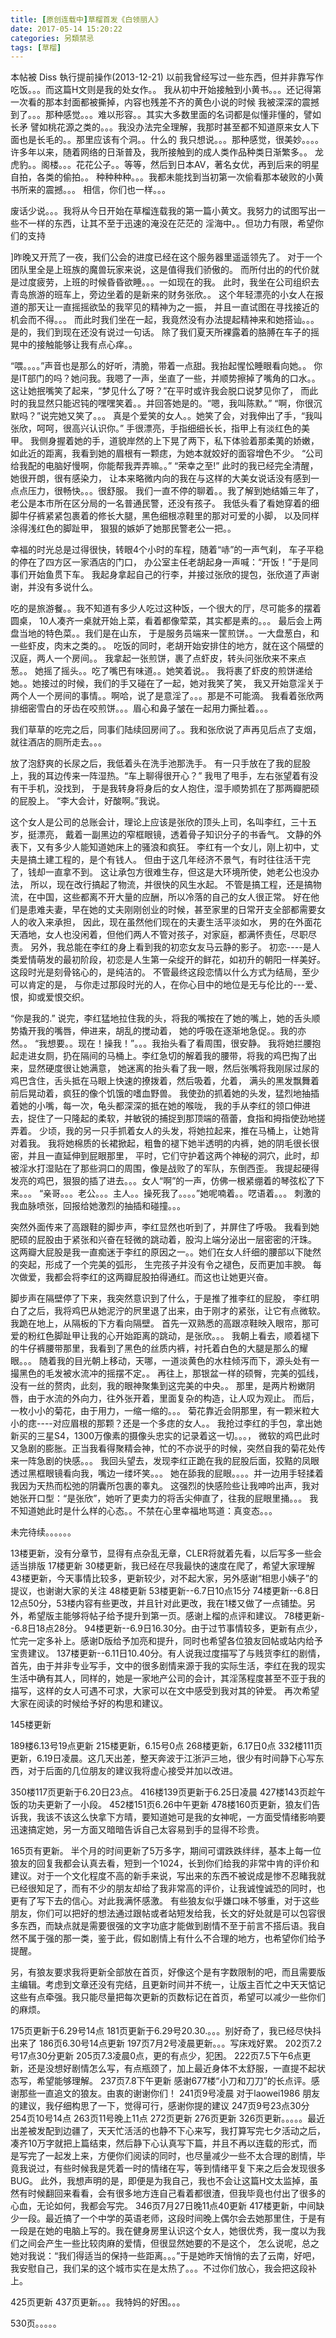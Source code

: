 ```yaml
---
title: [原创连载中]草榴首发《白领丽人》
date: 2017-05-14 15:20:22
categories: 另類禁忌
tags: [草榴]
---
```

本帖被 Diss 執行提前操作(2013-12-21)
以前我曾经写过一些东西，但并非靠写作吃饭。。。而这篇H文则是我的处女作。。
我从初中开始接触到小黄书。。。还记得第一次看的那本封面都被撕掉，内容也残差不齐的黄色小说的时候
我被深深的震撼到了。。。那种感觉。。。难以形容。。其实大多数里面的名词都是似懂非懂的，譬如长矛
譬如桃花源之类的。。。我没办法完全理解，我那时甚至都不知道原来女人下面也是长毛的。。那里应该有个洞。。什么的
我只想说。。。那种感觉，很美妙。。。。许多年以来，随着网络的日渐普及，我所接触到的成人类作品种类日渐繁多。。
龙虎豹。。阁楼。。。花花公子。。等等，然后到日本AV，著名女优，再到后来的明星自拍，各类的偷拍。。
种种种种。。。我都未能找到当初第一次偷看那本破败的小黄书所来的震撼。。。
相信，你们也一样。。。

废话少说。。。我将从今日开始在草榴连载我的第一篇小黄文。我努力的试图写出一些不一样的东西，让其不至于迅速的淹没在茫茫的
淫海中。。但功力有限，希望你们的支持



]昨晚又开荒了一夜，我们公会的进度已经在这个服务器里遥遥领先了。
对于一个团队里全是上班族的魔兽玩家来说，这是值得我们骄傲的。
而所付出的的代价就是过度疲劳，上班的时候昏昏欲睡。。。一如现在的我。
此时，我坐在公司组织去青岛旅游的班车上，旁边坐着的是新来的财务张欣。。
这个年轻漂亮的小女人在报道的那天让一直摇摇欲坠的我罕见的精神为之一振，
并且一直试图在寻找接近的机会而不得。。。
而此时我们坐在一起，我竟然没有办法提起精神来和她搭讪。。。
是的，我们到现在还没有说过一句话。
除了我们夏天所裸露着的胳膊在车子的摇晃中的接触能够让我有点心痒。。

“喂。。。。”声音也是那么的好听，清脆，带着一点甜。我抬起惺忪睡眼看向她。。
你是IT部门的吗？她问我。我嗯了一声，坐直了一些，并顺势擦掉了嘴角的口水。。
这让她抿嘴笑了起来，“梦见什么了呀？”在平时或许我会脱口说梦见你了，
而此时的我显然只能迟钝的嘿嘿笑着。。并回答她是的。“嗯，我叫陈默。”
“啊，你很沉默吗？”说完她又笑了。。。
真是个爱笑的女人。。她笑了会，对我伸出了手，“我叫张欣，呵呵，很高兴认识你。”
手很漂亮，手指细细长长，指甲上有淡红色的美甲。
我侧身握着她的手，道貌岸然的上下晃了两下，私下体验着那柔荑的娇嫩，
如此近的距离，我看到她的眉根有一颗痣，为她本就姣好的面容增色不少。
“公司给我配的电脑好慢啊，你能帮我弄弄嘛。。”
“荣幸之至!”
此时的我已经完全清醒，她很开朗，很有感染力，
让本来略微内向的我在与这样的大美女说话没有感到一点点压力，很畅快。。。很舒服。
我们一直不停的聊着。。我了解到她结婚三年了，
老公是本市所在区分局的一名普通民警，还没有孩子。
我低头看了看她穿着的细脚牛仔裤紧紧包裹着的修长大腿，黑色细根凉鞋里的那对可爱的小脚，
以及同样涂得浅红色的脚趾甲，
狠狠的嫉妒了她那民警老公一把。。


幸福的时光总是过得很快，转眼4个小时的车程，随着“哧”的一声气刹，
车子平稳的停在了四方区一家酒店的门口，
办公室主任老胡起身一声喊：“开饭！”于是同事们开始鱼贯下车。
我起身拿起自己的行李，并接过张欣的提包，张欣道了声谢谢，并没有多说什么。

吃的是旅游餐。。我不知道有多少人吃过这种饭，一个很大的厅，尽可能多的摆着圆桌，
10人凑齐一桌就开始上菜，看着都像荤菜，其实都是素的。。。
最后会上两盘当地的特色菜。。我们是在山东，
于是服务员端来一筐煎饼。。一大盘葱白，和一些虾皮，肉末之类的。。
吃饭的同时，老胡开始安排住的地方，就在这个隔壁的汉庭，两人一个房间。。
我拿起一张煎饼，裹了点虾皮，转头问张欣来不来点葱。。
她摇了摇头。。吃了嘴巴有味道。。她笑着说。。
我将裹了虾皮的煎饼递给她。。她接过的时候，我们的手又碰在了一起，她对我笑了笑，
我又开始意淫关于两个人一个房间的事情。。啊哈，说了是意淫了。。。那是不可能滴。
我看着张欣两排细密雪白的牙齿在咬煎饼。。。眉心和鼻子皱在一起用力撕扯着。。。

我们草草的吃完之后，同事们陆续回房间了。。我和张欣说了声再见后点了支烟，就往酒店的厕所走去。。。

放了泡舒爽的长尿之后，我低着头在洗手池那洗手。
有一只手放在了我的屁股上，我的耳边传来一阵湿热。“车上聊得很开心？”
我甩了甩手，左右张望着有没有干手机，没找到，
于是我转身将身后的女人抱住，湿手顺势抓在了那两瓣肥硕的屁股上。
“李大会计，好酸啊。”我说。

这个女人是公司的总账会计，理论上应该是张欣的顶头上司，名叫李红，三十五岁，挺漂亮，
戴着一副黑边的窄框眼镜，透着骨子知识分子的书香气。
文静的外表下，又有多少人能知道她床上的骚浪和疯狂。
李红有一个女儿，刚上初中，丈夫是搞土建工程的，是个有钱人。
但由于这几年经济不景气，有时往往活干完了，钱却一直拿不到。
这让承包方很难生存，但这是大环境所使，她老公也没办法，
所以，现在改行搞起了物流，并很快的风生水起。
不管是搞工程，还是搞物流，在中国，这些都离不开大量的应酬，所以冷落的自己的女人很正常。
好在他们是患难夫妻，早在她的丈夫刚刚创业的时候，甚至家里的日常开支全部都需要女人的收入来承担，
因此，现在虽然他们现在的夫妻生活平淡如水，
男的在外面花天酒地，女人也没闲着，但他们两人不管对孩子，对家庭，都满怀责任，尽职尽责。
另外，我总能在李红的身上看到我的初恋女友马云静的影子。
初恋----是人类爱情萌发的最初阶段，初恋是人生第一朵绽开的鲜花，如初升的朝阳一样美好。
这段时光是刻骨铭心的，是纯洁的。
不管最终这段恋情以什么方式为结局，至少可以肯定的是，
与你走过那段时光的人，在你心目中的地位是无与伦比的---爱、恨，抑或爱恨交织。

“你是我的.”
说完，李红猛地拉住我的头，将我的嘴按在了她的嘴上，她的舌头顺势撬开我的嘴唇，伸进来，胡乱的搅动着，
她的呼吸在逐渐地急促。。我的亦然。。
“我想要。。现在！操我！”。。。我抬头看了看周围，很安静。
我将她拦腰抱起走进女厕，扔在隔间的马桶上。李红急切的解着我的腰带，将我的鸡巴掏了出来，显然硬度很让她满意，
她迷离的抬头看了我一眼，然后张嘴将我刚尿过尿的鸡巴含住，舌头抵在马眼上快速的撩拨着，然后吸着，允着，
满头的黑发飘舞着前后晃动着，疯狂的像个饥饿的嗜血野兽。
我使劲的抓着她的头发，猛烈地抽插着她的小嘴，每一次，龟头都深深的抵在她的喉咙，
我的手从李红的领口伸进去，捉住了一只隆起的柔软，并敏锐的捕捉到那顶端的蓓蕾，食指和拇指使劲地搓弄着。
少顷，我的另一只手抓着女人的头发，将她拉起来，推在马桶上，让她背对着我。
我将她棉质的长裙掀起，粗鲁的褪下她半透明的内裤，她的阴毛很长很密，并且一直延伸到屁眼那里，
平时，它们守护着这两个神秘的洞穴，此时，却被淫水打湿贴在了那些洞口的周围，像是战败了的军队，东倒西歪。
我提起硬得发亮的鸡巴，狠狠的插了进去。。。女人“啊”的一声，仿佛一根紧绷着的琴弦松了下来。。。
“亲哥。。。老公。。。主人。。操死我了。。。。”她呢喃着。。呓语着。。。
刺激的我血脉喷张，回报给她激烈的抽插和碰撞。。。

突然外面传来了高跟鞋的脚步声，李红显然也听到了，并屏住了呼吸。
我看到她肥硕的屁股由于紧张和兴奋在轻微的跳动着，股沟上端分泌出一层密密的汗珠。
这两瓣大屁股是我一直痴迷于李红的原因之一。。她们在女人纤细的腰部以下陡然的突起，形成了一个完美的弧形，
生完孩子并没有令之褪色，反而更加丰腴。
每次做爱，我都会将李红的这两瓣屁股拍得通红。而这也让她更兴奋。

脚步声在隔壁停了下来，我突然意识到了什么，于是推了推李红的屁股，
李红明白了之后，我将鸡巴从她泥泞的屄里退了出来，由于刚才的紧张，让它有点微软。
我跪在地上，从隔板的下方看向隔壁。
首先一双熟悉的高跟凉鞋映入眼帘，那可爱的粉红色脚趾甲让我的心开始距离的跳动，是张欣。。。
我朝上看去，顺着褪下的牛仔裤腰带那里，我看到了黑色的丝质内裤，衬托着白色的大腿是那么的耀眼。。。
随着我的目光朝上移动，天哪，一道淡黄色的水柱倾泻而下，源头处有一撮黑色的毛发被水流冲的摇摆不定。。
再往上，那银盆一样的硕臀，完美的弧线，没有一丝的赘肉，此刻，我的眼神聚集到这完美的中央。。
那里，是两片粉嫩阴唇，由于水流的外向力，往外张开着，里面复杂的构造，让人叹为观止。
而后，一枚小小的菊花，由于用力，一缩一缩的。。。
菊花靠近会阴那里，有一颗米粒大小的痣----对应眉根的那颗？还是一个多痣的女人。。
我抢过李红的手包，拿出她新买的三星S4，1300万像素的摄像头忠实的记录着这一切。。。，
微软的鸡巴此时又急剧的膨胀。正当我看得聚精会神，忙的不亦说乎的时候，突然自我的菊花处传来一阵急剧的快感。。。
我回头望去，发现李红正跪在我的屁股后面，狡黠的凤眼透过黑框眼镜看向我，嘴边一缕坏笑。。。
她在舔我的屁眼。。。。并一边用手轻揉着我因为天热而松弛的阴囊所包裹的睾丸。
这强烈的快感险些让我呻吟出声，我对她张开口型：“是张欣”，她听了更卖力的将舌尖伸直了，往我的屁眼里捅。。。
我不知道她此时是什么样的心态。。不禁在心里幸福地骂道：真变态。。。




未完待续。。。。。。

13楼更新，没有分章节，显得有点杂乱无章，CLER将就着先看，以后写多一些会适当排版
17楼更新
30楼更新，我已经在尽我最快的速度在爬了，希望大家理解
43楼更新，今天事情比较多，更新较少，对不起大家，另外感谢“相思小姨子”的提议，也谢谢大家的关注
48楼更新
53楼更新--6.7日10点15分
74楼更新--6.8日12点50分，53楼内容有些更改，并且针对此更改，我在1楼又做了一点铺垫。另外，希望版主能够将帖子给予提升到第一页。感谢上榴的点评和建议。
78楼更新--6.8日18点28分。
94楼更新--6.9日16.30分。由于过节事情较多，更新有点少，忙完一定多补上。感谢D版给予加亮和提升，同时也希望各位狼友回帖或站内给予宝贵建议。
137楼更新--6.11日10.40分。有人说我过度描写了与贱货李红的剧情，首先，由于并非专业写手，文中的很多剧情来源于我的实际生活，李红在我的现实生活中确有其人，同样的，她是一家地产公司的会计，其淫荡程度甚至不亚于我的描写，这样的女人可遇不可求，大家可以在文中感受到我对其的钟爱。
再次希望大家在阅读的时候给予好的构思和建议。

145楼更新

189楼6.13号19点更新
215楼更新，6.15号0点
268楼更新，6.17日0点
332楼111页更新，6.19日凌晨。这几天出差，整天奔波于江浙沪三地，很少有时间静下心写东西，对于后面的几位朋友的建议我将虚心接受并加以改进。

350楼117页更新于6.20日23点。
416楼139页更新于6.25日凌晨
427楼143页趁午饭的功夫更新了一小段。
452楼151页6.26中午更新
478楼160页更新，狼友们告诉我，我该不该这么快拿下方晴，要知道她可是我的女神呢，一方面受情绪影响要迅速搞定她，另一方面又暗暗告诉自己太容易到手的显得不珍贵。

165页有更新。
半个月的时间更新了5万多字，期间可谓跌跌绊绊，基本上每一位狼友的回复我都会认真去看，短到一个1024，长到你们给我的非常中肯的评价和建议。对于一个文化程度不高的新手来说，写出来的东西不被说成是惨不忍睹我就已经很知足了，而有不少的朋友却给了我非常高的评价，让我诚惶诚恐的同时，也更有了写下去的信心。对此我满怀感激。
有些狼友似乎嫌口味不够重，对于这些朋友，你们可以把好的想法通过跟帖或者站短发给我，长文的好处就是可以包容很多东西，而缺点就是需要很强的文字功底才能做到剧情不至于前言不搭后语。我自然不属于强的那一类，鉴于此，假如剧情上有什么不合理的地方，也希望你们给予提醒。

另，有狼友要求我将更新全部放在首页，好像这个是有字数限制的吧，而且需要版主编辑。考虑到文章还没有完结，且更新时间并不统一，让版主百忙之中天天惦记这些有点牵强。我只能尽量把每次更新的页数标记在首页，希望可以减少一些你们的麻烦。

175页更新于6.29号14点
181页更新于6.29号20.30.。。。别好奇了，我已经尽快抖出来了
186页6.30号14点更新
197页7月2号凌晨更新。。。写床戏好累。
202页7.2号17点30分更新
205页7.3凌晨0点，更的有点少，犯困。
222页7.5下午6点更新，还是没想好剧情怎么写，有点瓶颈了，加上最近身体不太舒服，一直提不起状态写，希望能够理解。
237页7.8下午更新      感谢677楼“小刀和刀刀”的长点评。感谢那些一直追文的狼友。由衷的谢谢你们！
241页9号凌晨    对于laowei1986 朋友的建议，我仔细构思了一下，觉得可行，感谢你提的建议
247页9号23点30分
254页10号14点
263页11号晚上11点
272页更新
276页更新
326页更新。。。。。最近出差被发配到边疆了，天天忙活活的也静不下心来写，我打算写完七夕活动之后，凑齐10万字就把上篇结束，然后静下心认真写下篇，并且不再以连载的形式，而是写完了一起发上来，方便你们阅读的同时，也尽量减少一些不太合理的剧情，毕竟我说过，有些时候我是凭着一时的情绪在写，等到情绪平复下来之后会发现很多BUG。
此外，我想声明的是，即便是为我自己，我也不会让这篇H文太监掉，虽然有时候翻回来看看，会有很多地方连自己看着都很渣，但我毕竟也付出了很多的心血，无论如何，我都会写完。
346页7月27日晚11点40更新
417楼更新，中间缺少一段。最近搞了一个中学的英语老师，这段时间晚上偶尔会去她那里住，于是有一段是在她的电脑上写的。我在健身房里认识这个女人，她很优秀，我一度以为我们之间会产生一些比较肉麻的爱情，但很显然她要的不是这个，
怎么说呢，总之她对我说：“我们得适当的保持一些距离。。。”于是她昨天悄悄的去了云南，好吧，我安慰自己，我们呆的这个城市实在是太热了。。。不过你们放心，我会把这段补上。

425页更新
437页更新。。。我特妈的好困。。。



530页。。。。。
